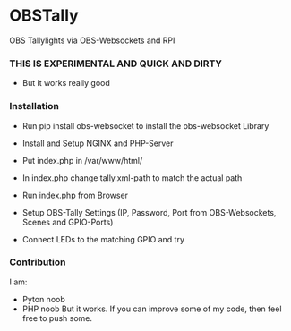 # OBSTally
OBS Tallylights via OBS-Websockets and RPI

### THIS IS EXPERIMENTAL AND QUICK AND DIRTY
* But it works really good

### Installation
* Run pip install obs-websocket to install the obs-websocket Library

* Install and Setup NGINX and PHP-Server

* Put index.php in /var/www/html/

* In index.php change tally.xml-path to match the actual path

* Run index.php from Browser

* Setup OBS-Tally Settings (IP, Password, Port from OBS-Websockets, Scenes and GPIO-Ports)

* Connect LEDs to the matching GPIO and try

### Contribution
I am:
* Pyton noob
* PHP noob
But it works. If you can improve some of my code, then feel free to push some.
